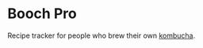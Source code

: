 # Booch Pro

Recipe tracker for people who brew their own [kombucha](https://en.wikipedia.org/wiki/Kombucha).